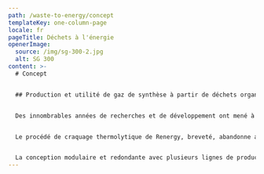 ```yaml
---
path: /waste-to-energy/concept
templateKey: one-column-page
locale: fr
pageTitle: Déchets à l'énergie
openerImage:
  source: /img/sg-300-2.jpg
  alt: SG 300
content: >-
  # Concept


  ## Production et utilité de gaz de synthèse à partir de déchets organiques


  Des innombrables années de recherches et de développement ont mené à une technique inventive, la production de gaz de synthèse sans gaz de combustion liées au processus comme il est appliqué dans les usines de le système Gaz de synthèse Renergy ( Synthesis Gas Systems - Renergy SG Series).


  Le procédé de craquage thermolytique de Renergy, breveté, abandonne ainsi les désavantages connus des techniques sobres de pyrolyse, gazéification et incinération comme étant l’accumulation de sous-produits indésirables ou l’application d’installations complexes de nettoyage des gaz de combustion.


  La conception modulaire et redondante avec plusieurs lignes de production de la série Renergy SG assure un fonctionnement assidu parallèlement durant la maintenance et la réparation. Les installations des systèmes de gaz de synthèse de Renergy peuvent être adaptées aux conditions variables et ainsi prendre en compte la quantité progressante de déchets et en même temps accroître la demande en énergie dans les municipalités et les accumulations urbaines.
---
```

